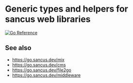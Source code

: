 Generic types and helpers for sancus web libraries
==================================================

[![Go Reference](https://pkg.go.dev/badge/go.sancus.dev/web.svg)](https://pkg.go.dev/go.sancus.dev/web)

See also
--------
* https://go.sancus.dev/mix
* https://go.sancus.dev/cms
* https://go.sancus.dev/file2go
* https://go.sancus.dev/middleware
